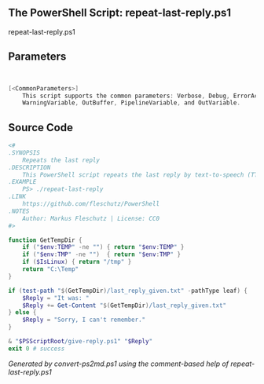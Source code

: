 ## The PowerShell Script: repeat-last-reply.ps1

repeat-last-reply.ps1 


## Parameters
```powershell


[<CommonParameters>]
    This script supports the common parameters: Verbose, Debug, ErrorAction, ErrorVariable, WarningAction, 
    WarningVariable, OutBuffer, PipelineVariable, and OutVariable.
```

## Source Code
```powershell
<#
.SYNOPSIS
	Repeats the last reply
.DESCRIPTION
	This PowerShell script repeats the last reply by text-to-speech (TTS).
.EXAMPLE
	PS> ./repeat-last-reply
.LINK
	https://github.com/fleschutz/PowerShell
.NOTES
	Author: Markus Fleschutz | License: CC0
#>

function GetTempDir {
	if ("$env:TEMP" -ne "")	{ return "$env:TEMP" }
	if ("$env:TMP" -ne "")	{ return "$env:TMP" }
	if ($IsLinux) { return "/tmp" }
	return "C:\Temp"
}

if (test-path "$(GetTempDir)/last_reply_given.txt" -pathType leaf) {
	$Reply = "It was: "
	$Reply += Get-Content "$(GetTempDir)/last_reply_given.txt"
} else {
	$Reply = "Sorry, I can't remember."
}

& "$PSScriptRoot/give-reply.ps1" "$Reply"
exit 0 # success
```

*Generated by convert-ps2md.ps1 using the comment-based help of repeat-last-reply.ps1*
